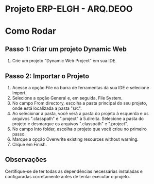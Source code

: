 # Projeto ERP-ELGH - ARQ.DEOO

# Como Rodar
## Passo 1: Criar um projeto Dynamic Web
1. Crie um projeto "Dynamic Web Project" em sua IDE.

## Passo 2: Importar o Projeto
1. Acesse a opção File na barra de ferramentas da sua IDE e selecione Import.
2. Selecione a opção General e, em seguida, File System.
3. No campo From directory, escolha a pasta principal do seu projeto, onde está localizada a pasta "src".
4. Ao selecionar a pasta, você verá a pasta do projeto à esquerda e os arquivos ".classpath" e ".project" à 5.direita. Selecione a pasta do projeto e desmarque os arquivos ".classpath" e ".project".
6. No campo Into folder, escolha o projeto que você criou no primeiro passo.
7. Marque a opção Overwrite existing resources without warning.
8. Clique em Finish.

## Observações
Certifique-se de ter todas as dependências necessárias instaladas e configuradas corretamente antes de tentar executar o projeto.
